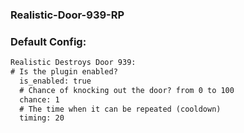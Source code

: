 ### Realistic-Door-939-RP
### Default Config:
```xml
Realistic Destroys Door 939:
# Is the plugin enabled?
  is_enabled: true
  # Chance of knocking out the door? from 0 to 100
  chance: 1
  # The time when it can be repeated (cooldown)
  timing: 20
```
